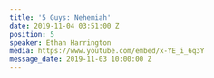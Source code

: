 ```yaml
---
title: '5 Guys: Nehemiah'
date: 2019-11-04 03:51:00 Z
position: 5
speaker: Ethan Harrington
media: https://www.youtube.com/embed/x-YE_i_6q3Y
message_date: 2019-11-03 10:00:00 Z
---
```


